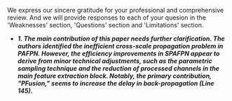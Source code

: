 We express our sincere gratitude for your professional and comprehensive review. And we will provide responses to each of your quesion in the 'Weaknesses' section, 'Questions' section and 'Limitations' section.

- ***1.	The main contribution of this paper needs further clarification. The authors identified the inefficient cross-scale propagation problem in PAFPN. However, the efficiency improvements in SPAFPN appear to derive from minor technical adjustments, such as the parametric sampling technique and the reduction of processed channels in the main feature extraction block. Notably, the primary contribution, "PFusion," seems to increase the delay in back-propagation (Line 145).***
